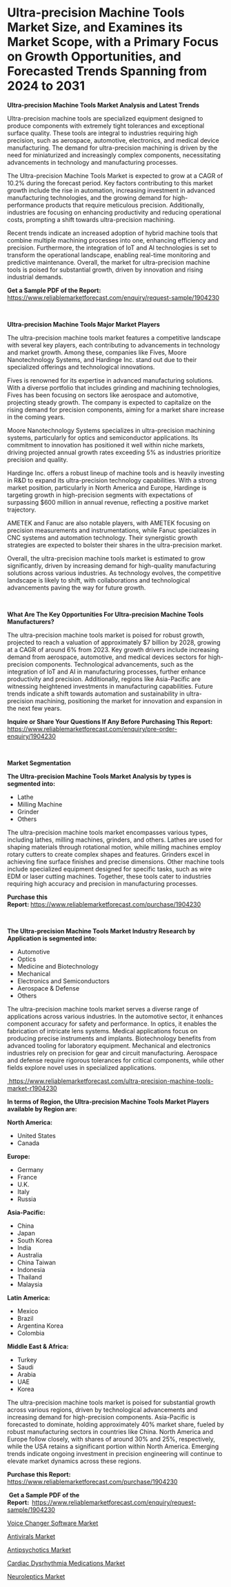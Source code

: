 <p><h1>Ultra-precision Machine Tools Market Size, and Examines its Market Scope, with a Primary Focus on Growth Opportunities, and Forecasted Trends Spanning from 2024 to 2031</h1></p><p><strong>Ultra-precision Machine Tools Market Analysis and Latest Trends</strong></p>
<p><p>Ultra-precision machine tools are specialized equipment designed to produce components with extremely tight tolerances and exceptional surface quality. These tools are integral to industries requiring high precision, such as aerospace, automotive, electronics, and medical device manufacturing. The demand for ultra-precision machining is driven by the need for miniaturized and increasingly complex components, necessitating advancements in technology and manufacturing processes.</p><p>The Ultra-precision Machine Tools Market is expected to grow at a CAGR of 10.2% during the forecast period. Key factors contributing to this market growth include the rise in automation, increasing investment in advanced manufacturing technologies, and the growing demand for high-performance products that require meticulous precision. Additionally, industries are focusing on enhancing productivity and reducing operational costs, prompting a shift towards ultra-precision machining.</p><p>Recent trends indicate an increased adoption of hybrid machine tools that combine multiple machining processes into one, enhancing efficiency and precision. Furthermore, the integration of IoT and AI technologies is set to transform the operational landscape, enabling real-time monitoring and predictive maintenance. Overall, the market for ultra-precision machine tools is poised for substantial growth, driven by innovation and rising industrial demands.</p></p>
<p><strong>Get a Sample PDF of the Report:&nbsp;</strong> <a href="https://www.reliablemarketforecast.com/enquiry/request-sample/1904230?utm_campaign=1806&utm_medium=2&utm_source=Github&utm_content=ia&utm_term=24102024&utm_id=ultra-precision-machine-tools">https://www.reliablemarketforecast.com/enquiry/request-sample/1904230</a></p>
<p>&nbsp;</p>
<p><strong>Ultra-precision Machine Tools Major Market Players</strong></p>
<p><p>The ultra-precision machine tools market features a competitive landscape with several key players, each contributing to advancements in technology and market growth. Among these, companies like Fives, Moore Nanotechnology Systems, and Hardinge Inc. stand out due to their specialized offerings and technological innovations.</p><p>Fives is renowned for its expertise in advanced manufacturing solutions. With a diverse portfolio that includes grinding and machining technologies, Fives has been focusing on sectors like aerospace and automotive, projecting steady growth. The company is expected to capitalize on the rising demand for precision components, aiming for a market share increase in the coming years.</p><p>Moore Nanotechnology Systems specializes in ultra-precision machining systems, particularly for optics and semiconductor applications. Its commitment to innovation has positioned it well within niche markets, driving projected annual growth rates exceeding 5% as industries prioritize precision and quality.</p><p>Hardinge Inc. offers a robust lineup of machine tools and is heavily investing in R&D to expand its ultra-precision technology capabilities. With a strong market position, particularly in North America and Europe, Hardinge is targeting growth in high-precision segments with expectations of surpassing $600 million in annual revenue, reflecting a positive market trajectory.</p><p>AMETEK and Fanuc are also notable players, with AMETEK focusing on precision measurements and instrumentations, while Fanuc specializes in CNC systems and automation technology. Their synergistic growth strategies are expected to bolster their shares in the ultra-precision market.</p><p>Overall, the ultra-precision machine tools market is estimated to grow significantly, driven by increasing demand for high-quality manufacturing solutions across various industries. As technology evolves, the competitive landscape is likely to shift, with collaborations and technological advancements paving the way for future growth.</p></p>
<p>&nbsp;</p>
<p><strong>What Are The Key Opportunities For Ultra-precision Machine Tools Manufacturers?</strong></p>
<p><p>The ultra-precision machine tools market is poised for robust growth, projected to reach a valuation of approximately $7 billion by 2028, growing at a CAGR of around 6% from 2023. Key growth drivers include increasing demand from aerospace, automotive, and medical devices sectors for high-precision components. Technological advancements, such as the integration of IoT and AI in manufacturing processes, further enhance productivity and precision. Additionally, regions like Asia-Pacific are witnessing heightened investments in manufacturing capabilities. Future trends indicate a shift towards automation and sustainability in ultra-precision machining, positioning the market for innovation and expansion in the next few years.</p></p>
<p><strong>Inquire or Share Your Questions If Any Before Purchasing This Report:</strong> <a href="https://www.reliablemarketforecast.com/enquiry/pre-order-enquiry/1904230?utm_campaign=1806&utm_medium=2&utm_source=Github&utm_content=ia&utm_term=24102024&utm_id=ultra-precision-machine-tools">https://www.reliablemarketforecast.com/enquiry/pre-order-enquiry/1904230</a></p>
<p>&nbsp;</p>
<p><strong>Market Segmentation</strong></p>
<p><strong>The Ultra-precision Machine Tools Market Analysis by types is segmented into:</strong></p>
<p><ul><li>Lathe</li><li>Milling Machine</li><li>Grinder</li><li>Others</li></ul></p>
<p><p>The ultra-precision machine tools market encompasses various types, including lathes, milling machines, grinders, and others. Lathes are used for shaping materials through rotational motion, while milling machines employ rotary cutters to create complex shapes and features. Grinders excel in achieving fine surface finishes and precise dimensions. Other machine tools include specialized equipment designed for specific tasks, such as wire EDM or laser cutting machines. Together, these tools cater to industries requiring high accuracy and precision in manufacturing processes.</p></p>
<p><strong>Purchase this Report:&nbsp;</strong><a href="https://www.reliablemarketforecast.com/purchase/1904230?utm_campaign=1806&utm_medium=2&utm_source=Github&utm_content=ia&utm_term=24102024&utm_id=ultra-precision-machine-tools">https://www.reliablemarketforecast.com/purchase/1904230</a></p>
<p>&nbsp;</p>
<p><strong>The Ultra-precision Machine Tools Market Industry Research by Application is segmented into:</strong></p>
<p><ul><li>Automotive</li><li>Optics</li><li>Medicine and Biotechnology</li><li>Mechanical</li><li>Electronics and Semiconductors</li><li>Aerospace & Defense</li><li>Others</li></ul></p>
<p><p>The ultra-precision machine tools market serves a diverse range of applications across various industries. In the automotive sector, it enhances component accuracy for safety and performance. In optics, it enables the fabrication of intricate lens systems. Medical applications focus on producing precise instruments and implants. Biotechnology benefits from advanced tooling for laboratory equipment. Mechanical and electronics industries rely on precision for gear and circuit manufacturing. Aerospace and defense require rigorous tolerances for critical components, while other fields explore novel uses in specialized applications.</p></p>
<p><a href="https://www.reliablemarketforecast.com/ultra-precision-machine-tools-market-r1904230?utm_campaign=1806&utm_medium=2&utm_source=Github&utm_content=ia&utm_term=24102024&utm_id=ultra-precision-machine-tools">&nbsp;https://www.reliablemarketforecast.com/ultra-precision-machine-tools-market-r1904230</a></p>
<p><strong>In terms of Region, the Ultra-precision Machine Tools Market Players available by Region are:</strong></p>
<p>
    <p> <strong> North America: </strong>
        <ul>
            <li>United States</li>
            <li>Canada</li>
        </ul>
        </p> 
    <p> <strong> Europe: </strong>
        <ul>
            <li>Germany</li>
            <li>France</li>
            <li>U.K.</li>
            <li>Italy</li>
            <li>Russia</li>
        </ul>
        </p> 
    <p> <strong> Asia-Pacific: </strong>
        <ul>
            <li>China</li>
            <li>Japan</li>
            <li>South Korea</li>
            <li>India</li>
            <li>Australia</li>
            <li>China Taiwan</li>
            <li>Indonesia</li>
            <li>Thailand</li>
            <li>Malaysia</li>
        </ul>
        </p> 
    <p> <strong> Latin America: </strong>
        <ul>
            <li>Mexico</li>
            <li>Brazil</li>
            <li>Argentina Korea</li>
            <li>Colombia</li>
        </ul>
        </p> 
    <p> <strong> Middle East & Africa: </strong>
        <ul>
            <li>Turkey</li>
            <li>Saudi</li>
            <li>Arabia</li>
            <li>UAE</li>
            <li>Korea</li>
        </ul>
    </p>
    </p>
<p><p>The ultra-precision machine tools market is poised for substantial growth across various regions, driven by technological advancements and increasing demand for high-precision components. Asia-Pacific is forecasted to dominate, holding approximately 40% market share, fueled by robust manufacturing sectors in countries like China. North America and Europe follow closely, with shares of around 30% and 25%, respectively, while the USA retains a significant portion within North America. Emerging trends indicate ongoing investment in precision engineering will continue to elevate market dynamics across these regions.</p></p>
<p><strong>Purchase this Report: </strong><a href="https://www.reliablemarketforecast.com/purchase/1904230?utm_campaign=1806&utm_medium=2&utm_source=Github&utm_content=ia&utm_term=24102024&utm_id=ultra-precision-machine-tools">https://www.reliablemarketforecast.com/purchase/1904230</a></p>
<p>&nbsp;<strong>Get a Sample PDF of the Report:&nbsp;&nbsp;</strong><a href="https://www.reliablemarketforecast.com/enquiry/request-sample/1904230?utm_campaign=1806&utm_medium=2&utm_source=Github&utm_content=ia&utm_term=24102024&utm_id=ultra-precision-machine-tools">https://www.reliablemarketforecast.com/enquiry/request-sample/1904230</a></p>
<p><strong></strong></p>
<p><p><a href="https://www.linkedin.com/pulse/voice-changer-software-industry-resonance-9-amplification-mdegf?utm_campaign=1806&utm_medium=2&utm_source=Github&utm_content=ia&utm_term=24102024&utm_id=ultra-precision-machine-tools">Voice Changer Software Market</a></p><p><a href="https://www.linkedin.com/pulse/antivirals-market-global-trends-forecast-2024-2031-market-critics-sf57e?utm_campaign=1806&utm_medium=2&utm_source=Github&utm_content=ia&utm_term=24102024&utm_id=ultra-precision-machine-tools">Antivirals Market</a></p><p><a href="https://www.linkedin.com/pulse/antipsychotics-revenue-growth-report-2024-2031-visigraphs-rljee?utm_campaign=1806&utm_medium=2&utm_source=Github&utm_content=ia&utm_term=24102024&utm_id=ultra-precision-machine-tools">Antipsychotics Market</a></p><p><a href="https://www.linkedin.com/pulse/cardiac-dysrhythmia-medications-market-shifts-strategic-1bple?utm_campaign=1806&utm_medium=2&utm_source=Github&utm_content=ia&utm_term=24102024&utm_id=ultra-precision-machine-tools">Cardiac Dysrhythmia Medications Market</a></p><p><a href="https://www.linkedin.com/pulse/strategic-market-insights-navigating-global-neuroleptics-landscape-fuxwe?utm_campaign=1806&utm_medium=2&utm_source=Github&utm_content=ia&utm_term=24102024&utm_id=ultra-precision-machine-tools">Neuroleptics Market</a></p></p>
